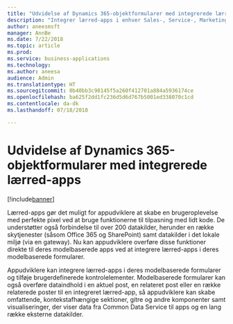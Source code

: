 ```yaml
---
title: "Udvidelse af Dynamics 365-objektformularer med integrerede lærred-apps"
description: "Integrer lærred-apps i enhver Sales-, Service-, Marketing- eller brugerdefineret objektformular, og udnyt de mange muligheder, som omfattende tilpasning med lidt kode giver, samt over 200 datakilder"
author: aneesmsft
manager: AnnBe
ms.date: 7/22/2018
ms.topic: article
ms.prod: 
ms.service: business-applications
ms.technology: 
ms.author: aneesa
audience: Admin
ms.translationtype: HT
ms.sourcegitcommit: 0b40bb3c98145f5a260f412701a884a5936174ce
ms.openlocfilehash: ba625f2dd1fc236d5d6d767b5001ed338070c1cd
ms.contentlocale: da-dk
ms.lasthandoff: 07/18/2018

---
```

# <a name="extend-dynamics-365-entity-forms-with-embedded-canvas-apps"></a>Udvidelse af Dynamics 365-objektformularer med integrerede lærred-apps


[!include[banner](../../includes/banner.md)]

Lærred-apps gør det muligt for appudviklere at skabe en brugeroplevelse med perfekte pixel ved at bruge funktionerne til tilpasning med lidt kode. De understøtter også forbindelse til over 200 datakilder, herunder en række skytjenester (såsom Office 365 og SharePoint) samt datakilder i det lokale miljø (via en gateway). Nu kan appudviklere overføre disse funktioner direkte til deres modelbaserede apps ved at integrere lærred-apps i deres modelbaserede formularer. 
 
Appudviklere kan integrere lærred-apps i deres modelbaserede formularer og tilføje brugerdefinerede kontrolelementer. Modelbaserede formularer kan også overføre dataindhold i en aktuel post, en relateret post eller en række relaterede poster til en integreret lærred-app, så appudviklere kan skabe omfattende, kontekstafhængige sektioner, gitre og andre komponenter samt visualiseringer, der viser data fra Common Data Service til apps og en lang række eksterne datakilder.

